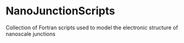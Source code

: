 # NanoJunctionScripts

Collection of Fortran scripts used to model the electronic structure of nanoscale junctions
